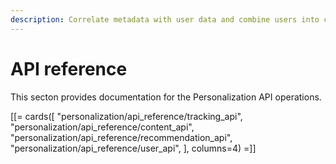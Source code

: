 ```yaml
---
description: Correlate metadata with user data and combine users into clusters of certain type.
---
```


# API reference

This secton provides documentation for the Personalization API operations.

[[= cards([
    "personalization/api_reference/tracking_api",
    "personalization/api_reference/content_api",
    "personalization/api_reference/recommendation_api",
    "personalization/api_reference/user_api",
], columns=4) =]]